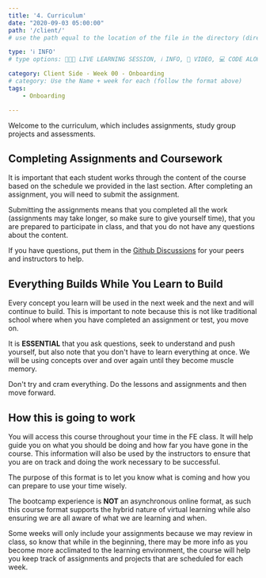 ```yaml
---
title: '4. Curriculum'
date: "2020-09-03 05:00:00"
path: '/client/'
# use the path equal to the location of the file in the directory (directory structure)

type: 'ℹ️ INFO'
# type options: 👩🏽‍🏫 LIVE LEARNING SESSION, ℹ️ INFO, 🎥 VIDEO, 💻 CODE ALONG, 🥼LAB, ↩️ REVIEW/NOTES, 👥 GROUP LEARNING, 👷🏼‍♂️ GROUP PROJECT, 🧠 ASSESSMENT, 📝 ASSIGNMENT

category: Client Side - Week 00 - Onboarding
# category: Use the Name + week for each (follow the format above)
tags: 
    - Onboarding

---
```


Welcome to the curriculum, which includes assignments, study group projects and assessments.

## Completing Assignments and Coursework
It is important that each student works through the content of the course based on the schedule we provided in the last section.
After completing an assignment, you will need to submit the assignment.

Submitting the assignments means that you completed all the work (assignments may take longer, so make sure to give yourself time), that you are prepared to participate in class, and that you do not have any questions about the content.

If you have questions, put them in the [Github Discussions](https://github.com/orgs/nss-evening-web-development/discussions) for your peers and instructors to help.

## Everything Builds While You Learn to Build
Every concept you learn will be used in the next week and the next and will continue to build. This is important to note because this is not like traditional school where when you have completed an assignment or test, you move on.

It is **ESSENTIAL** that you ask questions, seek to understand and push yourself, but also note that you don't have to learn everything at once. We will be using concepts over and over again until they become muscle memory.

Don't try and cram everything. Do the lessons and assignments and then move forward.

## How this is going to work
You will access this course throughout your time in the FE class. It will help guide you on what you should be doing and how far you have gone in the course. This information will also be used by the instructors to ensure that you are on track and doing the work necessary to be successful.

The purpose of this format is to let you know what is coming and how you can prepare to use your time wisely.

The bootcamp experience is **NOT** an asynchronous online format, as such this course format supports the hybrid nature of virtual learning while also ensuring we are all aware of what we are learning and when.

Some weeks will only include your assignments because we may review in class, so know that while in the beginning, there may be more info as you become more acclimated to the learning environment, the course will help you keep track of assignments and projects that are scheduled for each week.
